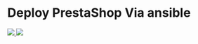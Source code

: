 # Deploy PrestaShop Via ansible

<a href="https://portal.azure.com/#create/Microsoft.Template/uri/https%3A%2F%2Fraw.githubusercontent.com%2Fherveleclerc%2Farm-lamp%2Fmaster%2Fazuredeploy.json" target="_blank">
    <img src="http://azuredeploy.net/deploybutton.png"/>
</a>
<a href="http://armviz.io/#/?load=https%3A%2F%2Fraw.githubusercontent.com%2Fherveleclerc%2Farm-lamp%2Fmaster%2Fazuredeploy.json" target="_blank">
    <img src="http://armviz.io/visualizebutton.png"/>
</a>


 